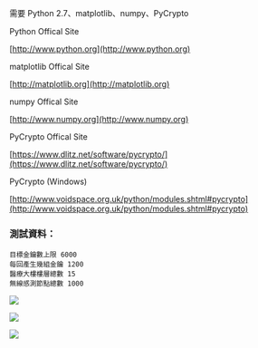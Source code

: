 需要 Python 2.7、matplotlib、numpy、PyCrypto

Python Offical Site

[http://www.python.org](http://www.python.org)
    
matplotlib Offical Site

[http://matplotlib.org](http://matplotlib.org)

numpy Offical Site

[http://www.numpy.org](http://www.numpy.org)

PyCrypto Offical Site

[https://www.dlitz.net/software/pycrypto/](https://www.dlitz.net/software/pycrypto/)

PyCrypto (Windows)

[http://www.voidspace.org.uk/python/modules.shtml#pycrypto](http://www.voidspace.org.uk/python/modules.shtml#pycrypto)


### 測試資料：
	目標金鑰數上限 6000
	每回產生幾組金鑰 1200
	醫療大樓樓層總數 15
	無線感測節點總數 1000


![](http://i.imgur.com/fzEyVni.png)

![](http://i.imgur.com/BS7Nxb4.png)

![](http://i.imgur.com/X3EJEYs.png)